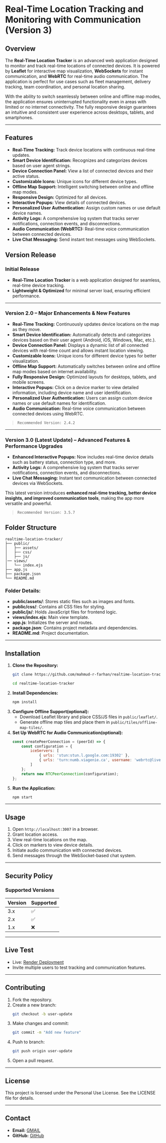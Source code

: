 # Real-Time Location Tracking and Monitoring with Communication (Version 3)

## Overview
The **Real-Time Location Tracker** is an advanced web application designed to monitor and track real-time locations of connected devices. It is powered by **Leaflet** for interactive map visualization, **WebSockets** for instant communication, and **WebRTC** for real-time audio communication. The application is perfect for use cases such as fleet management, delivery tracking, team coordination, and personal location sharing.

With the ability to switch seamlessly between online and offline map modes, the application ensures uninterrupted functionality even in areas with limited or no internet connectivity. The fully responsive design guarantees an intuitive and consistent user experience across desktops, tablets, and smartphones.

---

## Features
- **Real-Time Tracking:** Track device locations with continuous real-time updates.
- **Smart Device Identification:** Recognizes and categorizes devices based on user agent strings.
- **Device Connection Panel:** View a list of connected devices and their active status.
- **Customizable Icons:** Unique icons for different device types.
- **Offline Map Support:** Intelligent switching between online and offline map modes.
- **Responsive Design:** Optimized for all devices.
- **Interactive Popups:** View details of connected devices.
- **Personalized User Authentication:** Assign custom names or use default device names.
-   **Activity Logs:** A comprehensive log system that tracks server notifications, connection events, and disconnections.
- **Audio Communication (WebRTC):** Real-time voice communication between connected devices.
- **Live Chat Messaging:** Send instant text messages using WebSockets.



## **Version Release**

### **Initial Release**

-   **Real-Time Location Tracker** is a web application designed for seamless, real-time device tracking.
-   **Lightweight & Optimized** for minimal server load, ensuring efficient performance.

----------

### **Version 2.0** – **Major Enhancements & New Features**

-   **Real-Time Tracking:** Continuously updates device locations on the map as they move.
-   **Smart Device Identification:** Automatically detects and categorizes devices based on their user agent (Android, iOS, Windows, Mac, etc.).
-   **Device Connection Panel:** Displays a dynamic list of all connected devices with real-time count and allows instant location viewing.
-   **Customizable Icons:** Unique icons for different device types for better visualization.
-   **Offline Map Support:** Automatically switches between online and offline map modes based on internet availability.
-   **Fully Responsive Design:** Optimized layouts for desktops, tablets, and mobile screens.
-   **Interactive Popups:** Click on a device marker to view detailed information, including device name and user identification.
-   **Personalized User Authentication:** Users can assign custom device names or use default names for identification.
-   **Audio Communication:** Real-time voice communication between connected devices using WebRTC.

 >     Recommended Version: 2.4.2

----------

### **Version 3.0 (Latest Update)** – **Advanced Features & Performance Upgrades**

-   **Enhanced Interactive Popups:** Now includes real-time device details such as battery status, connection type, and more.
-   **Activity Logs:** A comprehensive log system that tracks server notifications, connection events, and disconnections.
-   **Live Chat Messaging:** Instant text communication between connected devices via WebSockets.

This latest version introduces **enhanced real-time tracking, better device insights, and improved communication tools**, making the app more versatile and powerful.

 >     Recommended Version: 3.5.7

## Folder Structure
```
realtime-location-tracker/
├── public/
│   ├── assets/
│   ├── css/
│   ├── js/
│── views/
│   └── index.ejs
├── app.js
├── package.json
└── README.md
```
### Folder Details:
- **public/assets/**: Stores static files such as images and fonts.
- **public/css/**: Contains all CSS files for styling.
- **public/js/**: Holds JavaScript files for frontend logic.
- **views/index.ejs**: Main view template.
- **app.js**: Initializes the server and routes.
- **package.json**: Contains project metadata and dependencies.
- **README.md**: Project documentation.

---

## Installation
1. **Clone the Repository:**
   ```bash
   git clone https://github.com/mahmud-r-farhan/realtime-location-tracker.git
   ```
   ```bash
   cd realtime-location-tracker
   ```
2. **Install Dependencies:**
   ```bash
   npm install
   ```
3. **Configure Offline Support(optional):**
   - Download Leaflet library and place CSS/JS files in `public/leaflet/`.
   - Generate offline map tiles and place them in `public/tiles/offline-map-tiles/`.
4. **Set Up WebRTC for Audio Communication(optional):**
   ```javascript
   const createPeerConnection = (peerId) => {
       const configuration = {
           iceServers: [
               { urls: 'stun:stun.l.google.com:19302' },
               { urls: 'turn:numb.viagenie.ca', username: 'webrtc@live.com', credential: 'muazkh' }
           ]
       };
       return new RTCPeerConnection(configuration);
   };
   ```
5. **Run the Application:**
   ```bash
   npm start
   ```

---

## Usage
1. Open `http://localhost:3007` in a browser.
2. Grant location access.
3. View real-time locations on the map.
4. Click on markers to view device details.
5. Initiate audio communication with connected devices.
6. Send messages through the WebSocket-based chat system.

---

## Security Policy

### Supported Versions
| Version | Supported |
|---------|-----------|
| 3.x     | ✅         |
| 2.x     | ✅         |
| 1.x     | ❌        |

---

## Live Test
- Live: [Render Deployment](https://realtime-location-tracker-v9ow.onrender.com/)
- Invite multiple users to test tracking and communication features.

---

## Contributing
1. Fork the repository.
2. Create a new branch:
   ```bash
   git checkout -b user-update
   ```
3. Make changes and commit:
   ```bash
   git commit -m "Add new feature"
   ```
4. Push to branch:
   ```bash
   git push origin user-update
   ```
5. Open a pull request.

---

## License
This project is licensed under the Personal Use License. See the LICENSE file for details.

---

## Contact
- **Email:** [GMAIL](mailto:farhanstack.dev@gmail.com)
- **GitHub:** [GitHub](https://github.com/mahmud-r-farhan)
